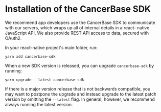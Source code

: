 # Installation of the CancerBase SDK

We recommend app developers use the CancerBase SDK to communicate with our
servers, which wraps up all of internal details in a react- native JavaScript
API.  We also provide REST API access to data, secured with OAuth2.

In your react-native project's main folder, run:

    yarn add cancerbase-sdk

When a new SDK version is released, you can upgrade `cancerbase-sdk` by
running:

    yarn upgrade --latest cancerbase-sdk

If there is a major version release that is not backwards compatible, you may
want to postpone the upgrade and instead upgrade to the latest patch version
by omitting the `--latest` flag.  In general, however, we recommend always
running the latest version.
